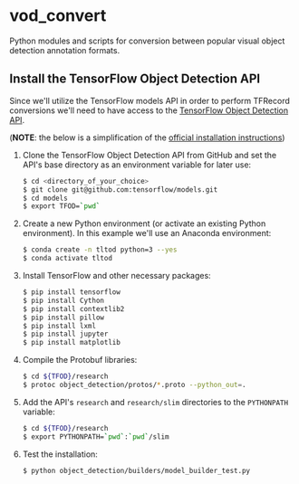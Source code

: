 # vod_convert
Python modules and scripts for conversion between popular visual object detection annotation formats.

## Install the TensorFlow Object Detection API
Since we'll utilize the TensorFlow models API in order to perform TFRecord 
conversions we'll need to have access to the 
[TensorFlow Object Detection API](https://github.com/tensorflow/models/tree/master/research/object_detection).

(**NOTE**: the below is a simplification of the 
[official installation instructions](https://github.com/tensorflow/models/blob/master/research/object_detection/g3doc/installation.md))

1. Clone the TensorFlow Object Detection API from GitHub and set the API's base
directory as an environment variable for later use:
    ```bash
    $ cd <directory_of_your_choice>
    $ git clone git@github.com:tensorflow/models.git
    $ cd models
    $ export TFOD=`pwd`
    ```
2. Create a new Python environment (or activate an existing Python environment).
In this example we'll use an Anaconda environment:
    ```bash
    $ conda create -n tltod python=3 --yes
    $ conda activate tltod
    ```
3. Install TensorFlow and other necessary packages:
    ```bash
    $ pip install tensorflow
    $ pip install Cython
    $ pip install contextlib2
    $ pip install pillow
    $ pip install lxml
    $ pip install jupyter
    $ pip install matplotlib
    ```
4. Compile the Protobuf libraries:
    ```bash
    $ cd ${TFOD}/research
    $ protoc object_detection/protos/*.proto --python_out=.
    ```
5. Add the API's `research` and `research/slim` directories to the `PYTHONPATH` variable:
    ```bash
    $ cd ${TFOD}/research
    $ export PYTHONPATH=`pwd`:`pwd`/slim
    ```
6. Test the installation:
    ```bash
    $ python object_detection/builders/model_builder_test.py
    ```

